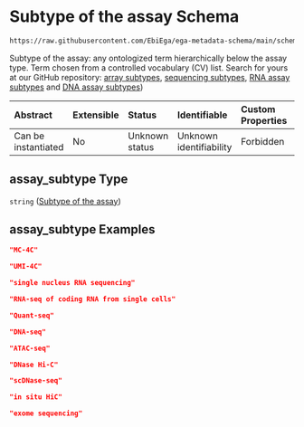 # Subtype of the assay Schema

```txt
https://raw.githubusercontent.com/EbiEga/ega-metadata-schema/main/schemas/EGA.experiment.json#/properties/assay_type_descriptor/properties/assay_subtype
```

Subtype of the assay: any ontologized term hierarchically below the assay type. Term chosen from a controlled vocabulary (CV) list. Search for yours at our GitHub repository: [array subtypes](https://github.com/EbiEga/ega-metadata-schema/tree/main/schemas/controlled_vocabulary_schemas/EGA.cv.assay_subtype_by_array.json), [sequencing subtypes](https://github.com/EbiEga/ega-metadata-schema/tree/main/schemas/controlled_vocabulary_schemas/EGA.cv.assay_subtype_by_sequencer.json), [RNA assay subtypes](https://github.com/EbiEga/ega-metadata-schema/tree/main/schemas/controlled_vocabulary_schemas/EGA.cv.assay_subtype_by_rna.json) and [DNA assay subtypes](https://github.com/EbiEga/ega-metadata-schema/tree/main/schemas/controlled_vocabulary_schemas/EGA.cv.assay_subtype_by_dna.json))

| Abstract            | Extensible | Status         | Identifiable            | Custom Properties | Additional Properties | Access Restrictions | Defined In                                                                           |
| :------------------ | :--------- | :------------- | :---------------------- | :---------------- | :-------------------- | :------------------ | :----------------------------------------------------------------------------------- |
| Can be instantiated | No         | Unknown status | Unknown identifiability | Forbidden         | Allowed               | none                | [EGA.experiment.json\*](../../../schemas/EGA.experiment.json "open original schema") |

## assay\_subtype Type

`string` ([Subtype of the assay](ega-9-properties-type-of-assay-properties-subtype-of-the-assay.md))

## assay\_subtype Examples

```json
"MC-4C"
```

```json
"UMI-4C"
```

```json
"single nucleus RNA sequencing"
```

```json
"RNA-seq of coding RNA from single cells"
```

```json
"Quant-seq"
```

```json
"DNA-seq"
```

```json
"ATAC-seq"
```

```json
"DNase Hi-C"
```

```json
"scDNase-seq"
```

```json
"in situ HiC"
```

```json
"exome sequencing"
```
